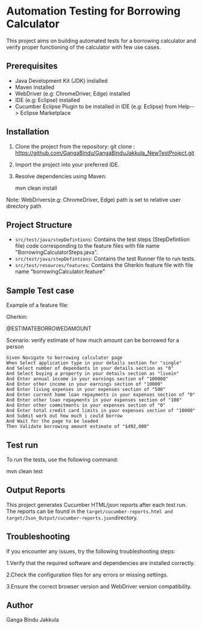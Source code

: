 
# Automation Testing for Borrowing Calculator

This project aims on building automated tests for a borrowing calculator and verify proper functioning of the calculator with few use cases. 


## Prerequisites

- Java Development Kit (JDK) installed
- Maven installed
- WebDriver (e.g:  ChromeDriver, Edge) installed
- IDE (e.g: Eclipse) installed
- Cucumber Eclipse Plugin to be installed in IDE (e.g: Eclipse) from Help--> Eclipse Marketplace
## Installation

1. Clone the project from the repository:
git clone : https://github.com/GangaBindu/GangaBinduJakkula_NewTestProject.git

2. Import the project into your preferred IDE.

3. Resolve dependencies using Maven:

   mvn clean install

 Note: WebDrivers(e.g: ChromeDriver, Edge) path is set to relative user directory path
## Project Structure

- `src/test/java/stepDefintions`: Contains the test steps (StepDefintiion file) code corresponding to the feature files with file name "BorrowingCalculatorSteps.java".
- `src/test/java/stepDefintions`: Contains the test Runner file to run tests.
- `src/test/resources/features`: Contains the Gherkin feature file with file name "borrowingCalculator.feature"

## Sample Test case

Example of a feature file:

Gherkin:

 @ESTIMATEBORROWEDAMOUNT
 
 Scenario: verify estimate of how much amount can be borrowed for a person
 
    Given Navigate to borrowing calculator page
    When Select application type in your details section for "single"
    And Select number of dependants in your details section as "0"
    And Select buying a property in your details section as "livein"
    And Enter annual income in your earnings section of "100000"
    And Enter other income in your earnings section of "10000"
    And Enter living expenses in your expenses section of "500"
    And Enter current home loan repayments in your expenses section of "0"
    And Enter other loan repayments in your expenses section of "100"
    And Enter other commitments in your expenses section of "0"
    And Enter total credit card limits in your expenses section of "10000"
    And Submit work out how much i could borrow
    And Wait for the page to be loaded
    Then Validate borrowing amount estimate of "$492,000"

## Test run

To run the tests, use the following command:

mvn clean test

## Output Reports

This project generates Cucumber HTML/json reports after each test run. The reports can be found in the `target/cucumber-reports.html and target/Json_Output/cucumber-reports.json`directory.

## Troubleshooting

If you encounter any issues, try the following troubleshooting steps:

1.Verify that the required software and dependencies are installed correctly.

2.Check the configuration files for any errors or missing settings.

3.Ensure the correct browser version and WebDriver version compatibility.
## Author

Ganga Bindu Jakkula
